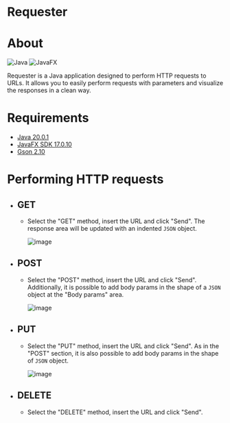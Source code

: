 # Requester

# About
![Java](https://img.shields.io/badge/java-%23ED8B00.svg?style=for-the-badge&logo=openjdk&logoColor=white) ![JavaFX](https://img.shields.io/badge/javafx-%23FF0000.svg?style=for-the-badge&logo=javafx&logoColor=whit)

Requester is a Java application designed to perform HTTP requests to URLs. It allows you to easily perform requests with parameters and visualize the responses in a clean way.

# Requirements
- <a href="https://www.oracle.com/java/technologies/javase/jdk20-archive-downloads.html">Java 20.0.1</a>
- <a href="https://gluonhq.com/products/javafx/">JavaFX SDK 17.0.10</a>
- <a href="https://search.maven.org/artifact/com.google.code.gson/gson/2.10/jar">Gson 2.10</a>

# Performing HTTP requests
  - ## GET
    - Select the "GET" method, insert the URL and click "Send". The response area will be updated with an indented ```JSON``` object.
      
      ![image](https://github.com/docafavarato/requester/assets/98183878/b52996c8-e8d4-4abf-bf52-1cab485a3f96)

  - ## POST
    - Select the "POST" method, insert the URL and click "Send". Additionally, it is possible to add body params in the shape of a ```JSON``` object at the "Body params" area.

      ![image](https://github.com/docafavarato/requester/assets/98183878/e51721d2-7622-4a1b-b21a-b33f74d8e8e7)

  - ## PUT
    - Select the "PUT" method, insert the URL and click "Send". As in the "POST" section, it is also possible to add body params in the shape of ```JSON``` object.

      ![image](https://github.com/docafavarato/requester/assets/98183878/faa8d2d5-2486-45d9-ba07-f1f84f99faf9)

  - ## DELETE
    - Select the "DELETE" method, insert the URL and click "Send".

